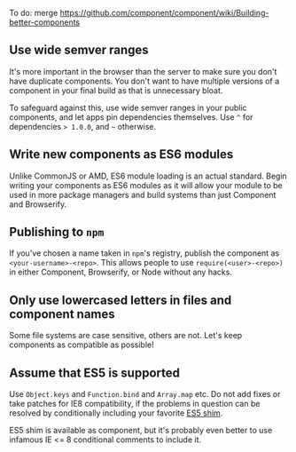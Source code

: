 
To do: merge https://github.com/component/component/wiki/Building-better-components

## Use wide semver ranges

It's more important in the browser than the server to make sure you don't have duplicate components. You don't want to have multiple versions of a component in your final build as that is unnecessary bloat.

To safeguard against this, use wide semver ranges in your public components, and let apps pin dependencies themselves. Use `^` for dependencies `> 1.0.0`, and `~` otherwise.

## Write new components as ES6 modules

Unlike CommonJS or AMD, ES6 module loading is an actual standard.
Begin writing your components as ES6 modules as it will allow your module to be used in more package managers and build systems than just Component and Browserify.

## Publishing to `npm`

If you've chosen a name taken in `npm`'s registry,
publish the component as `<your-username>-<repo>`.
This allows people to use `require(<user>-<repo>)` in either Component, Browserify, or Node without any hacks.

## Only use lowercased letters in files and component names

Some file systems are case sensitive, others are not.
Let's keep components as compatible as possible!


## Assume that ES5 is supported

Use `Object.keys` and `Function.bind` and `Array.map` etc. Do not add fixes or take patches for IE8
compatibility, if the problems in question can be resolved by conditionally including your favorite [ES5 shim].

ES5 shim is available as component, but it's probably even better to use infamous IE <= 8 conditional comments to include it.


[ES5 shim]: https://github.com/es-shims/es5-shim